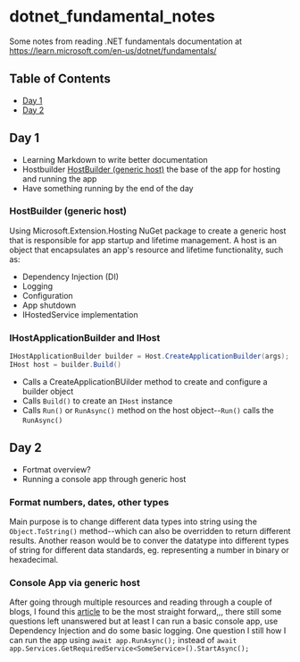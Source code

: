 # dotnet_fundamental_notes
Some notes from reading .NET fundamentals documentation at https://learn.microsoft.com/en-us/dotnet/fundamentals/

## Table of Contents
- [Day 1](#day-1)
- [Day 2](#day-2)



## Day 1
- Learning Markdown to write better documentation
- Hostbuilder [HostBuilder (generic host)](#hostbuilder-generic-host) the base of the app for hosting and running the app
- Have something running by the end of the day

### HostBuilder (generic host)
Using Microsoft.Extension.Hosting NuGet package to create a generic host that is responsible for app startup and lifetime management. A host is an object that encapsulates an app's resource and lifetime functionality, such as:

- Dependency Injection (DI)
- Logging
- Configuration
- App shutdown
- IHostedService implementation

### IHostApplicationBuilder and IHost
```c#
IHostApplicationBuilder builder = Host.CreateApplicationBuilder(args);
IHost host = builder.Build()
```
- Calls a CreateApplicationBUilder method to create and configure a builder object
- Calls `Build()` to create an `IHost` instance
- Calls `Run()` or `RunAsync()` method on the host object--`Run()` calls the `RunAsync()`

## Day 2
- Fortmat overview?
- Running a console app through generic host

### Format numbers, dates, other types
Main purpose is to change different data types into string using the `Object.ToString()` method--which can also be overridden to return different results. Another reason would be to conver the datatype into different types of string for different data standards, eg. representing a number in binary or hexadecimal.

### Console App via generic host
After going through multiple resources and reading through a couple of blogs, I found this [article](https://codingfreaks.de/consoleapp-01/) to be the most straight forward,,, there still some questions left unanswered but at least I can run a basic console app, use Dependency Injection and do some basic logging.
One question I still how I can run the app using `await app.RunAsync();` instead of `await app.Services.GetRequiredService<SomeService>().StartAsync();`
